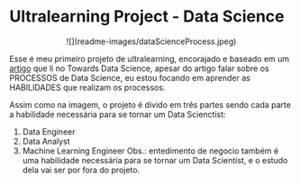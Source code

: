 # Ultralearning Project - Data Science

<center>![](readme-images/dataScienceProcess.jpeg)</center>

Esse é meu primeiro projeto de ultralearning, encorajado e baseado em um [artigo](https://towardsdatascience.com/the-data-science-process-a19eb7ebc41b) que li no Towards Data Science, apesar do artigo falar sobre os PROCESSOS de Data Science, eu estou focando em aprender as HABILIDADES que realizam os processos. 

Assim como na imagem, o projeto é divido em três partes sendo cada parte a habilidade necessária para se tornar um Data Scienctist: 

1. Data Engineer
2. Data Analyst
3. Machine Learning Engineer
Obs.: entedimento de negocio também é uma habilidade necessária para se tornar um Data Scientist, e o estudo dela vai ser por fora do projeto. 
